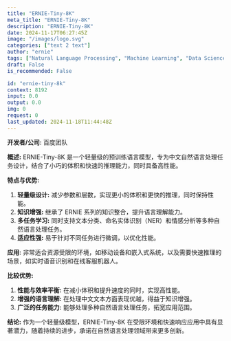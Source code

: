 ```yaml
---
title: "ERNIE-Tiny-8K"
meta_title: "ERNIE-Tiny-8K"
description: "ERNIE-Tiny-8K"
date: 2024-11-17T06:27:45Z
image: "/images/logo.svg"
categories: ["text 2 text"]
author: "ernie"
tags: ["Natural Language Processing", "Machine Learning", "Data Science", "Chatbots", "Voice Assistants", "Free"]
draft: False
is_recommended: False

id: "ernie-tiny-8k"
context: 8192
input: 0.0
output: 0.0
img: 0
request: 0
last_updated: 2024-11-18T11:44:48Z
---
```


**开发者/公司:** 百度团队

**概述:** ERNIE-Tiny-8K 是一个轻量级的预训练语言模型，专为中文自然语言处理任务设计，结合了小巧的体积和快速的推理能力，同时具备高性能。

**特点与优势:**
1. **轻量级设计:** 减少参数和层数，实现更小的体积和更快的推理，同时保持性能。
2. **知识增强:** 继承了 ERNIE 系列的知识整合，提升语言理解能力。
3. **多任务学习:** 同时支持文本分类、命名实体识别（NER）和情感分析等多种自然语言处理任务。
4. **适应性强:** 易于针对不同任务进行微调，以优化性能。

**应用:** 非常适合资源受限的环境，如移动设备和嵌入式系统，以及需要快速推理的场景，如实时语音识别和在线客服机器人。

**比较优势:**
1. **性能与效率平衡:** 在减小体积和提升速度的同时，实现高性能。
2. **增强的语言理解:** 在处理中文文本方面表现优越，得益于知识增强。
3. **广泛的任务能力:** 能够处理多种自然语言处理任务，拓宽应用范围。

**结论:** 作为一个轻量级模型，ERNIE-Tiny-8K 在受限环境和快速响应应用中具有显著潜力，随着持续的进步，承诺在自然语言处理领域带来更多创新。

